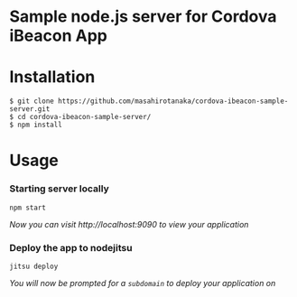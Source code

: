 # Sample node.js server for Cordova iBeacon App

# Installation

    $ git clone https://github.com/masahirotanaka/cordova-ibeacon-sample-server.git
    $ cd cordova-ibeacon-sample-server/
    $ npm install

# Usage

### Starting server locally

    npm start

*Now you can visit http://localhost:9090 to view your application*

### Deploy the app to nodejitsu

    jitsu deploy

*You will now be prompted for a `subdomain` to deploy your application on*

